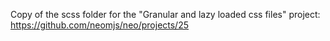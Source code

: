 Copy of the scss folder for the "Granular and lazy loaded css files" project:
https://github.com/neomjs/neo/projects/25